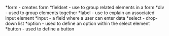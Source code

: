 *form - creates form
*fieldset - use to group related elements in a form
*div - used to group elements together
*label - use to explain an associated input element
*input - a field where a user can enter data
*select - drop-down list
*option - used to define an option within the select element
*button - used to define a button